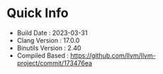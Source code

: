 # Quick Info
* Build Date : 2023-03-31
* Clang Version : 17.0.0
* Binutils Version : 2.40
* Compiled Based : https://github.com/llvm/llvm-project/commit/173476ea
